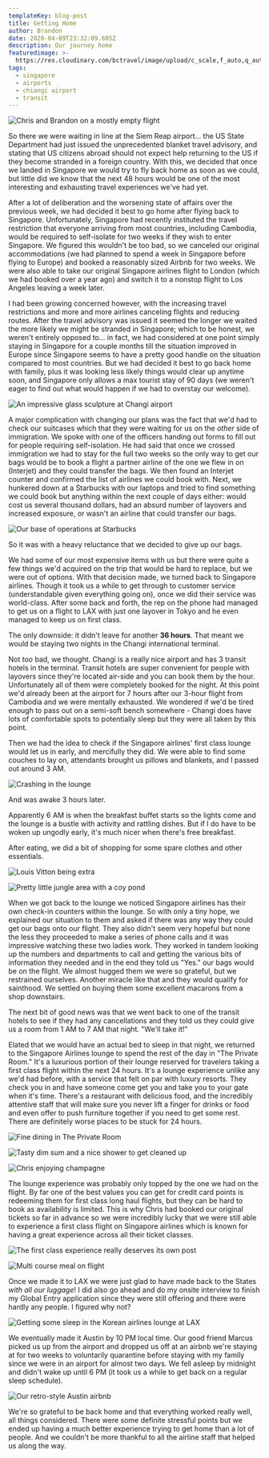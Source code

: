 ```yaml
---
templateKey: blog-post
title: Getting Home
author: Brandon
date: 2020-04-09T23:32:09.605Z
description: Our journey home
featuredimage: >-
  https://res.cloudinary.com/bctravel/image/upload/c_scale,f_auto,q_auto,w_1080/v1598952068/changi/IMG_20200320_174432_syd43u.jpg
tags:
  - singapore
  - airports
  - chiangi airport
  - transit
---
```

![Chris and Brandon on a mostly empty flight](https://res.cloudinary.com/bctravel/image/upload/c_scale,f_auto,q_auto,w_1080/v1598952068/changi/IMG_20200320_174432_syd43u.jpg "Our rather empty flight from Cambodia to Singapore")

So there we were waiting in line at the Siem Reap airport... the US State Department had just issued the unprecedented blanket travel advisory, and stating that US citizens abroad should not expect help returning to the US if they become stranded in a foreign country. With this, we decided that once we landed in Singapore we would try to fly back home as soon as we could, but little did we know that the next 48 hours would be one of the most interesting and exhausting travel experiences we've had yet.

After a lot of deliberation and the worsening state of affairs over the previous week, we had decided it best to go home after flying back to Singapore. Unfortunately, Singapore had recently instituted the travel restriction that everyone arriving from most countries, including Cambodia, would be required to self-isolate for two weeks if they wish to enter Singapore. We figured this wouldn't be too bad, so we canceled our original accommodations (we had planned to spend a week in Singapore before flying to Europe) and booked a reasonably sized Airbnb for two weeks. We were also able to take our original Singapore airlines flight to London (which we had booked over a year ago) and switch it to a nonstop flight to Los Angeles leaving a week later.

I had been growing concerned however, with the increasing travel restrictions and more and more airlines canceling flights and reducing routes. After the travel advisory was issued it seemed the longer we waited the more likely we might be stranded in Singapore; which to be honest, we weren't entirely opposed to... in fact, we had considered at one point simply staying in Singapore for a couple months till the situation improved in Europe since Singapore seems to have a pretty good handle on the situation compared to most countries. But we had decided it best to go back home with family, plus it was looking less likely things would clear up anytime soon, and Singapore only allows a max tourist stay of 90 days (we weren't eager to find out what would happen if we had to overstay our welcome).

![An impressive glass sculpture at Changi airport](https://res.cloudinary.com/bctravel/image/upload/c_scale,f_auto,q_auto,w_1080/v1598952171/changi/IMG_20200321_205559_bnwdzs.jpg "An impressive glass sculpture at Changi airport")

A major complication with changing our plans was the fact that we'd had to check our suitcases which that they were waiting for us on the *other* side of immigration. We spoke with one of the officers handing out forms to fill out for people requiring self-isolation. He had said that once we crossed immigration we had to stay for the full two weeks so the only way to get our bags would be to book a flight a partner airline of the one we flew in on (Interjet) and they could transfer the bags.  We then found an Interjet counter and confirmed the list of airlines we could book with. Next, we hunkered down at a Starbucks with our laptops and tried to find something we could book but anything within the next couple of days either: would cost us several thousand dollars, had an absurd number of layovers and increased exposure, or wasn't an airline that could transfer our bags.

![Our base of operations at Starbucks](https://res.cloudinary.com/bctravel/image/upload/c_scale,f_auto,q_auto,w_1080/v1598952174/changi/IMG_4932_y1olen.jpg "Our base of operations at Starbucks")

So it was with a heavy reluctance that we decided to give up our bags.

We had some of our most expensive items with us but there were quite a few things we'd acquired on the trip that would be hard to replace, but we were out of options. With that decision made, we turned back to Singapore airlines. Though it took us a while to get through to customer service (understandable given everything going on), once we did their service was world-class. After some back and forth, the rep on the phone had managed to get us on a flight to LAX with just one layover in Tokyo and he even managed to keep us on first class. 

The only downside: it didn't leave for another **36 hours**. That meant we would be staying two nights in the Changi international terminal.

Not *too* bad, we thought. Changi is a really nice airport and has 3 transit hotels in the terminal. Transit hotels are super convenient for people with layovers since they're located air-side and you can book them by the hour. Unfortunately all of them were completely booked for the night. At this point we'd already been at the airport for 7 hours after our 3-hour flight from Cambodia and we were mentally exhausted. We wondered if we'd be tired enough to pass out on a semi-soft bench somewhere - Changi does have lots of comfortable spots to potentially sleep but they were all taken by this point.

Then we had the idea to check if the Singapore airlines' first class lounge would let us in early, and mercifully they did. We were able to find some couches to lay on, attendants brought us pillows and blankets, and I passed out around 3 AM.

![Crashing in the lounge](https://res.cloudinary.com/bctravel/image/upload/c_scale,f_auto,q_auto,w_1080/v1598961346/changi/IMG_4937-COLLAGE_w2zzxq.jpg "Crashing in the lounge")

And was awake 3 hours later.

Apparently 6 AM is when the breakfast buffet starts so the lights come and the lounge is a bustle with activity and rattling dishes. But if I do have to be woken up ungodly early, it's much nicer when there's free breakfast.

After eating, we did a bit of shopping for some spare clothes and other essentials.

![Louis Vitton being extra](https://res.cloudinary.com/bctravel/image/upload/c_scale,f_auto,q_auto,w_1080/v1598952206/changi/IMG_4935_ze8awr.jpg "Louis Vitton being extra")

![Pretty little jungle area with a coy pond](https://res.cloudinary.com/bctravel/image/upload/c_scale,f_auto,q_auto,w_1080/v1598962482/changi/IMG_20200321_205310-COLLAGE_xclkyh.jpg "Pretty little jungle area with a coy pond")

When we got back to the lounge we noticed Singapore airlines has their own check-in counters within the lounge. So with only a tiny hope, we explained our situation to them and asked if there was any way they could get our bags onto our flight. They also didn't seem very hopeful but none the less they proceeded to make a series of phone calls and it was impressive watching these two ladies work. They worked in tandem looking up the numbers and departments to call and getting the various bits of information they needed and in the end they told us "Yes." our bags would be on the flight. We almost hugged them we were so grateful, but we restrained ourselves. Another miracle like that and they would qualify for sainthood. We settled on buying them some excellent macarons from a shop downstairs.

The next bit of good news was that we went back to one of the transit hotels to see if they had any cancellations and they told us they could give us a room from 1 AM to 7 AM that night. "We'll take it!"

Elated that we would have an actual bed to sleep in that night, we returned to the Singapore Airlines lounge to spend the rest of the day in "The Private Room." It's a luxurious portion of their lounge reserved for travelers taking a first class flight within the next 24 hours. It's a lounge experience unlike any we'd had before, with a service that felt on par with luxury resorts. They check you in and have someone come get you and take you to your gate when it's time. There's a restaurant with delicious food, and the incredibly attentive staff that will make sure you never lift a finger for drinks or food and even offer to push furniture together if you need to get some rest. There are definitely worse places to be stuck for 24 hours.

![Fine dining in The Private Room](https://res.cloudinary.com/bctravel/image/upload/c_scale,f_auto,q_auto,w_1080/v1598952071/changi/IMG_20200321_133942_l9ljqq.jpg "Fine dining in The Private Room")

![Tasty dim sum and a nice shower to get cleaned up](https://res.cloudinary.com/bctravel/image/upload/c_scale,f_auto,q_auto,w_1080/v1598954299/changi/IMG_20200321_135331-COLLAGE_veieje.jpg "Tasty dim sum and a nice shower to get cleaned up")

![Chris enjoying champagne](https://res.cloudinary.com/bctravel/image/upload/c_scale,f_auto,q_auto,w_1080/v1598952076/changi/IMG_20200321_134339-COLLAGE_xkaq4h.jpg "Chris does enjoy her champagne... especially the complimentary Dom Pérignon on the flight")

The lounge experience was probably only topped by the one we had on the flight. By far one of the best values you can get for credit card points is redeeming them for first class long haul flights, but they can be hard to book as availability is limited. This is why Chris had booked our original tickets so far in advance so we were incredibly lucky that we were still able to experience a first class flight on Singapore airlines which is known for having a great experience across all their ticket classes. 

![The first class experience really deserves its own post](https://res.cloudinary.com/bctravel/image/upload/c_scale,f_auto,q_auto,w_1080/v1598955045/changi/IMG_20200322_090716_zt34aj.jpg "The first class experience really deserves its own post")

![Multi course meal on flight](https://res.cloudinary.com/bctravel/image/upload/c_scale,f_auto,q_auto,w_1080/v1598954222/changi/IMG_4959-COLLAGE_1_vbgavi.jpg "They served us multiple delicious courses and this was just the first meal of the flight!")

Once we made it to LAX we were just glad to have made back to the States *with all our luggage*! I did also go ahead and do my onsite interview to finish my Global Entry application since they were still offering and there were hardly any people. I figured why not?

![](https://res.cloudinary.com/bctravel/image/upload/c_scale,f_auto,q_auto,w_1080/v1598952183/changi/IMG_20200322_144625_ihxn6s.jpg "Getting some sleep in the Korean airlines lounge at LAX")

We eventually made it Austin by 10 PM local time. Our good friend Marcus picked us up from the airport and dropped us off at an airbnb we're staying at for two weeks to voluntarily quarantine before staying with my family since we were in an airport for almost two days. We fell asleep by midnight and didn't wake up until 6 PM (it took us a while to get back on a regular sleep schedule).

![](https://res.cloudinary.com/bctravel/image/upload/c_scale,f_auto,q_auto,w_1080/v1598952026/changi/IMG_4988_yqa4vl.jpg "Our retro-style Austin airbnb")

We're so grateful to be back home and that everything worked really well, all things considered. There were some definite stressful points but we ended up having a much better experience trying to get home than a lot of people. And we couldn't be more thankful to all the airline staff that helped us along the way.
